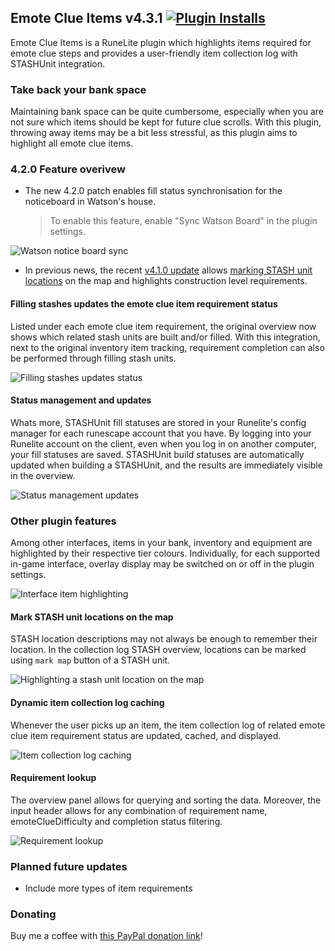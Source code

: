 ## Emote Clue Items v4.3.1 [![Plugin Installs](http://img.shields.io/endpoint?url=https://i.pluginhub.info/shields/installs/plugin/emote-clue-items&label=Active%20installs)](https://runelite.net/plugin-hub/Lars%20van%20Soest)

Emote Clue Items is a RuneLite plugin which highlights items required for emote clue steps and provides a user-friendly
item collection log with STASHUnit integration.

### Take back your bank space

Maintaining bank space can be quite cumbersome, especially when you are not sure which items should be kept for future
clue scrolls. With this plugin, throwing away items may be a bit less stressful, as this plugin aims to highlight all
emote clue items.

### 4.2.0 Feature overivew
- The new 4.2.0 patch enables fill status synchronisation for the noticeboard in Watson's house. 
  > To enable this feature, enable "Sync Watson Board" in the plugin settings.

![Watson notice board sync](/readme/watson-sync.gif)

- In previous news, the recent [v4.1.0 update](https://github.com/larsvansoest/emote-clue-items/releases/tag/v4.1.0) allows [marking STASH unit locations](#mark-stash-unit-locations-on-the-map) on the map and highlights construction level requirements.


#### Filling stashes updates the emote clue item requirement status

Listed under each emote clue item requirement, the original overview now shows which related stash units are built
and/or filled. With this integration, next to the original inventory item tracking, requirement completion can also be
performed through filling stash units.

![Filling stashes updates status](/readme/filling-stashes-updates-status.gif)

#### Status management and updates

Whats more, STASHUnit fill statuses are stored in your Runelite's config manager for each runescape account that you
have. By logging into your Runelite account on the client, even when you log in on another computer, your fill statuses
are saved. STASHUnit build statuses are automatically updated when building a STASHUnit, and the results are immediately
visible in the overview.

![Status management updates](/readme/status-management-updates.gif)

### Other plugin features

Among other interfaces, items in your bank, inventory and equipment are highlighted by their respective tier colours.
Individually, for each supported in-game interface, overlay display may be switched on or off in the plugin settings.

![Interface item highlighting](/readme/interface-item-highlighting.gif)

#### Mark STASH unit locations on the map
STASH location descriptions may not always be enough to remember their location. In the collection log STASH overview, locations can be marked using `mark map` button of a STASH unit.

![Highlighting a stash unit location on the map](/readme/highlighting-a-stash-unit-location-on-the-map.gif)

#### Dynamic item collection log caching

Whenever the user picks up an item, the item collection log of related emote clue item requirement status are updated,
cached, and displayed.

![Item collection log caching](/readme/item-collection-log-caching.gif)

#### Requirement lookup

The overview panel allows for querying and sorting the data. Moreover, the input header allows for any combination of
requirement name, emoteClueDifficulty and completion status filtering.

![Requirement lookup](/readme/requirement-lookup.gif)

### Planned future updates
- Include more types of item requirements

### Donating
Buy me a coffee with [this PayPal donation link](https://www.paypal.com/donate/?hosted_button_id=72AFNGL28LFEN)!
